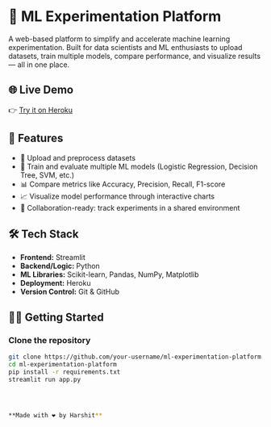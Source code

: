 # 🧪 ML Experimentation Platform

A web-based platform to simplify and accelerate machine learning experimentation. Built for data scientists and ML enthusiasts to upload datasets, train multiple models, compare performance, and visualize results — all in one place.

## 🌐 Live Demo

👉 [Try it on Heroku](https://ml-experimentation-platform-3d86452b8fc9.herokuapp.com/)

## 🚀 Features

- 📂 Upload and preprocess datasets  
- 🤖 Train and evaluate multiple ML models (Logistic Regression, Decision Tree, SVM, etc.)  
- 📊 Compare metrics like Accuracy, Precision, Recall, F1-score  
- 📈 Visualize model performance through interactive charts  
- 👥 Collaboration-ready: track experiments in a shared environment  

## 🛠️ Tech Stack

- **Frontend:** Streamlit  
- **Backend/Logic:** Python  
- **ML Libraries:** Scikit-learn, Pandas, NumPy, Matplotlib  
- **Deployment:** Heroku  
- **Version Control:** Git & GitHub  

## 🧑‍💻 Getting Started

### Clone the repository

```bash
git clone https://github.com/your-username/ml-experimentation-platform.git
cd ml-experimentation-platform
pip install -r requirements.txt
streamlit run app.py




**Made with ❤️ by Harshit**
